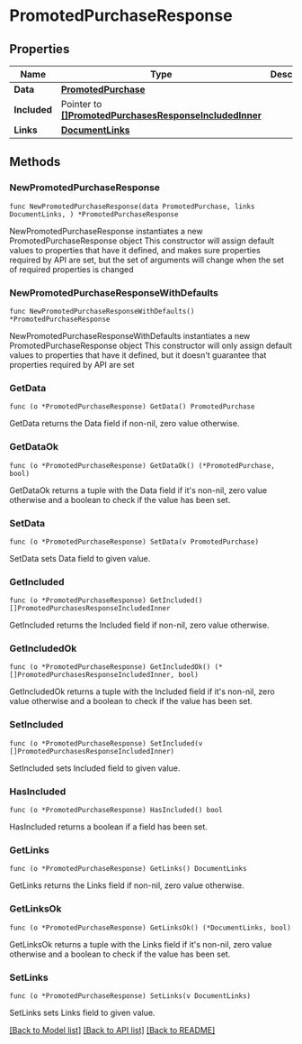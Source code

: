 # PromotedPurchaseResponse

## Properties

Name | Type | Description | Notes
------------ | ------------- | ------------- | -------------
**Data** | [**PromotedPurchase**](PromotedPurchase.md) |  | 
**Included** | Pointer to [**[]PromotedPurchasesResponseIncludedInner**](PromotedPurchasesResponseIncludedInner.md) |  | [optional] 
**Links** | [**DocumentLinks**](DocumentLinks.md) |  | 

## Methods

### NewPromotedPurchaseResponse

`func NewPromotedPurchaseResponse(data PromotedPurchase, links DocumentLinks, ) *PromotedPurchaseResponse`

NewPromotedPurchaseResponse instantiates a new PromotedPurchaseResponse object
This constructor will assign default values to properties that have it defined,
and makes sure properties required by API are set, but the set of arguments
will change when the set of required properties is changed

### NewPromotedPurchaseResponseWithDefaults

`func NewPromotedPurchaseResponseWithDefaults() *PromotedPurchaseResponse`

NewPromotedPurchaseResponseWithDefaults instantiates a new PromotedPurchaseResponse object
This constructor will only assign default values to properties that have it defined,
but it doesn't guarantee that properties required by API are set

### GetData

`func (o *PromotedPurchaseResponse) GetData() PromotedPurchase`

GetData returns the Data field if non-nil, zero value otherwise.

### GetDataOk

`func (o *PromotedPurchaseResponse) GetDataOk() (*PromotedPurchase, bool)`

GetDataOk returns a tuple with the Data field if it's non-nil, zero value otherwise
and a boolean to check if the value has been set.

### SetData

`func (o *PromotedPurchaseResponse) SetData(v PromotedPurchase)`

SetData sets Data field to given value.


### GetIncluded

`func (o *PromotedPurchaseResponse) GetIncluded() []PromotedPurchasesResponseIncludedInner`

GetIncluded returns the Included field if non-nil, zero value otherwise.

### GetIncludedOk

`func (o *PromotedPurchaseResponse) GetIncludedOk() (*[]PromotedPurchasesResponseIncludedInner, bool)`

GetIncludedOk returns a tuple with the Included field if it's non-nil, zero value otherwise
and a boolean to check if the value has been set.

### SetIncluded

`func (o *PromotedPurchaseResponse) SetIncluded(v []PromotedPurchasesResponseIncludedInner)`

SetIncluded sets Included field to given value.

### HasIncluded

`func (o *PromotedPurchaseResponse) HasIncluded() bool`

HasIncluded returns a boolean if a field has been set.

### GetLinks

`func (o *PromotedPurchaseResponse) GetLinks() DocumentLinks`

GetLinks returns the Links field if non-nil, zero value otherwise.

### GetLinksOk

`func (o *PromotedPurchaseResponse) GetLinksOk() (*DocumentLinks, bool)`

GetLinksOk returns a tuple with the Links field if it's non-nil, zero value otherwise
and a boolean to check if the value has been set.

### SetLinks

`func (o *PromotedPurchaseResponse) SetLinks(v DocumentLinks)`

SetLinks sets Links field to given value.



[[Back to Model list]](../README.md#documentation-for-models) [[Back to API list]](../README.md#documentation-for-api-endpoints) [[Back to README]](../README.md)


